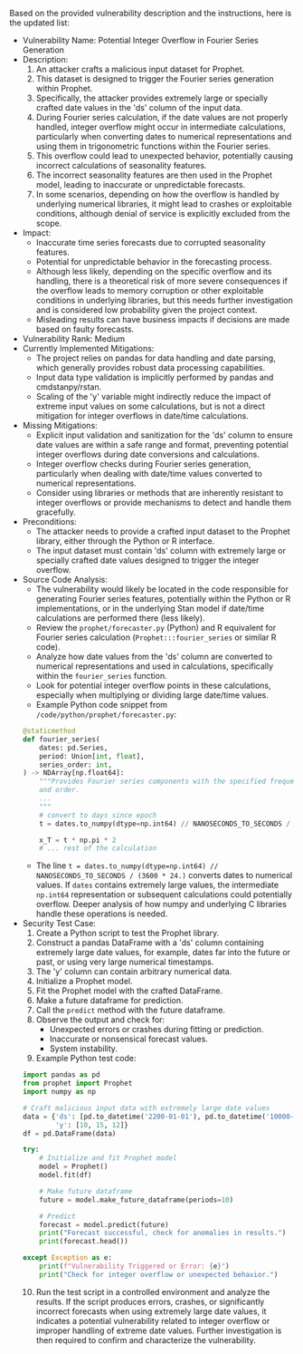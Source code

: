 Based on the provided vulnerability description and the instructions, here is the updated list:

* Vulnerability Name: Potential Integer Overflow in Fourier Series Generation
* Description:
    1. An attacker crafts a malicious input dataset for Prophet.
    2. This dataset is designed to trigger the Fourier series generation within Prophet.
    3. Specifically, the attacker provides extremely large or specially crafted date values in the 'ds' column of the input data.
    4. During Fourier series calculation, if the date values are not properly handled, integer overflow might occur in intermediate calculations, particularly when converting dates to numerical representations and using them in trigonometric functions within the Fourier series.
    5. This overflow could lead to unexpected behavior, potentially causing incorrect calculations of seasonality features.
    6. The incorrect seasonality features are then used in the Prophet model, leading to inaccurate or unpredictable forecasts.
    7. In some scenarios, depending on how the overflow is handled by underlying numerical libraries, it might lead to crashes or exploitable conditions, although denial of service is explicitly excluded from the scope.
* Impact:
    - Inaccurate time series forecasts due to corrupted seasonality features.
    - Potential for unpredictable behavior in the forecasting process.
    - Although less likely, depending on the specific overflow and its handling, there is a theoretical risk of more severe consequences if the overflow leads to memory corruption or other exploitable conditions in underlying libraries, but this needs further investigation and is considered low probability given the project context.
    - Misleading results can have business impacts if decisions are made based on faulty forecasts.
* Vulnerability Rank: Medium
* Currently Implemented Mitigations:
    - The project relies on pandas for data handling and date parsing, which generally provides robust data processing capabilities.
    - Input data type validation is implicitly performed by pandas and cmdstanpy/rstan.
    - Scaling of the 'y' variable might indirectly reduce the impact of extreme input values on some calculations, but is not a direct mitigation for integer overflows in date/time calculations.
* Missing Mitigations:
    - Explicit input validation and sanitization for the 'ds' column to ensure date values are within a safe range and format, preventing potential integer overflows during date conversions and calculations.
    - Integer overflow checks during Fourier series generation, particularly when dealing with date/time values converted to numerical representations.
    - Consider using libraries or methods that are inherently resistant to integer overflows or provide mechanisms to detect and handle them gracefully.
* Preconditions:
    - The attacker needs to provide a crafted input dataset to the Prophet library, either through the Python or R interface.
    - The input dataset must contain 'ds' column with extremely large or specially crafted date values designed to trigger the integer overflow.
* Source Code Analysis:
    - The vulnerability would likely be located in the code responsible for generating Fourier series features, potentially within the Python or R implementations, or in the underlying Stan model if date/time calculations are performed there (less likely).
    - Review the `prophet/forecaster.py` (Python) and R equivalent for Fourier series calculation (`Prophet:::fourier_series` or similar R code).
    - Analyze how date values from the 'ds' column are converted to numerical representations and used in calculations, specifically within the `fourier_series` function.
    - Look for potential integer overflow points in these calculations, especially when multiplying or dividing large date/time values.
    - Example Python code snippet from `/code/python/prophet/forecaster.py`:
    ```python
    @staticmethod
    def fourier_series(
        dates: pd.Series,
        period: Union[int, float],
        series_order: int,
    ) -> NDArray[np.float64]:
        """Provides Fourier series components with the specified frequency
        and order.
        ...
        """
        # convert to days since epoch
        t = dates.to_numpy(dtype=np.int64) // NANOSECONDS_TO_SECONDS / (3600 * 24.)

        x_T = t * np.pi * 2
        # ... rest of the calculation
    ```
    - The line `t = dates.to_numpy(dtype=np.int64) // NANOSECONDS_TO_SECONDS / (3600 * 24.)` converts dates to numerical values. If `dates` contains extremely large values, the intermediate `np.int64` representation or subsequent calculations could potentially overflow. Deeper analysis of how numpy and underlying C libraries handle these operations is needed.
* Security Test Case:
    1. Create a Python script to test the Prophet library.
    2. Construct a pandas DataFrame with a 'ds' column containing extremely large date values, for example, dates far into the future or past, or using very large numerical timestamps.
    3. The 'y' column can contain arbitrary numerical data.
    4. Initialize a Prophet model.
    5. Fit the Prophet model with the crafted DataFrame.
    6. Make a future dataframe for prediction.
    7. Call the `predict` method with the future dataframe.
    8. Observe the output and check for:
        - Unexpected errors or crashes during fitting or prediction.
        - Inaccurate or nonsensical forecast values.
        - System instability.
    9. Example Python test code:
    ```python
    import pandas as pd
    from prophet import Prophet
    import numpy as np

    # Craft malicious input data with extremely large date values
    data = {'ds': [pd.to_datetime('2200-01-01'), pd.to_datetime('10000-01-01'), pd.to_datetime('9999-12-31')],
            'y': [10, 15, 12]}
    df = pd.DataFrame(data)

    try:
        # Initialize and fit Prophet model
        model = Prophet()
        model.fit(df)

        # Make future dataframe
        future = model.make_future_dataframe(periods=10)

        # Predict
        forecast = model.predict(future)
        print("Forecast successful, check for anomalies in results.")
        print(forecast.head())

    except Exception as e:
        print(f"Vulnerability Triggered or Error: {e}")
        print("Check for integer overflow or unexpected behavior.")
    ```
    10. Run the test script in a controlled environment and analyze the results. If the script produces errors, crashes, or significantly incorrect forecasts when using extremely large date values, it indicates a potential vulnerability related to integer overflow or improper handling of extreme date values. Further investigation is then required to confirm and characterize the vulnerability.